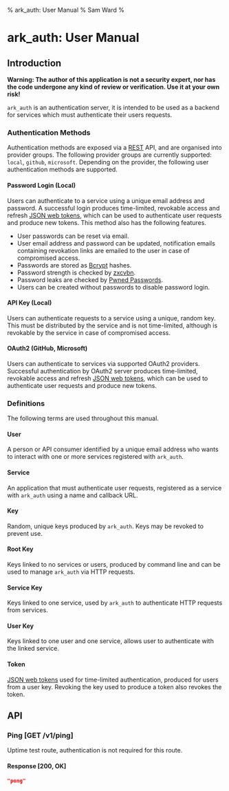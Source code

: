 % ark_auth: User Manual
% Sam Ward
%

# ark_auth: User Manual

## Introduction

**Warning: The author of this application is not a security expert, nor has the code undergone any kind of review or verification. Use it at your own risk!**

`ark_auth` is an authentication server, it is intended to be used as a backend for services which must authenticate their users requests.

### Authentication Methods

Authentication methods are exposed via a [REST][rest] API, and are organised into provider groups. The following provider groups are currently supported: `local`, `github`, `microsoft`. Depending on the provider, the following user authentication methods are supported.

#### Password Login (Local)

Users can authenticate to a service using a unique email address and password. A successful login produces time-limited, revokable access and refresh [JSON web tokens][jwt], which can be used to authenticate user requests and produce new tokens. This method also has the following features.

- User passwords can be reset via email.
- User email address and password can be updated, notification emails containing revokation links are emailed to the user in case of compromised access.
- Passwords are stored as [Bcrypt][bcrypt] hashes.
- Password strength is checked by [zxcvbn][zxcvbn-rs].
- Password leaks are checked by [Pwned Passwords][haveibeenpwned].
- Users can be created without passwords to disable password login.

#### API Key (Local)

Users can authenticate requests to a service using a unique, random key. This must be distributed by the service and is not time-limited, although is revokable by the service in case of compromised access.

#### OAuth2 (GitHub, Microsoft)

Users can authenticate to services via supported OAuth2 providers. Successful authentication by OAuth2 server produces time-limited, revokable access and refresh [JSON web tokens][jwt], which can be used to authenticate user requests and produce new tokens.

### Definitions

The following terms are used throughout this manual.

#### User

A person or API consumer identified by a unique email address who wants to interact with one or more services registered with `ark_auth`.

#### Service

An application that must authenticate user requests, registered as a service with `ark_auth` using a name and callback URL.

#### Key

Random, unique keys produced by `ark_auth`. Keys may be revoked to prevent use.

#### Root Key

Keys linked to no services or users, produced by command line and can be used to manage `ark_auth` via HTTP requests.

#### Service Key

Keys linked to one service, used by `ark_auth` to authenticate HTTP requests from services.

#### User Key

Keys linked to one user and one service, allows user to authenticate with the linked service.

#### Token

[JSON web tokens][jwt] used for time-limited authentication, produced for users from a user key. Revoking the key used to produce a token also revokes the token.

[rest]: <https://en.wikipedia.org/wiki/Representational_state_transfer>
[jwt]: <https://jwt.io/>
[bcrypt]: <https://en.wikipedia.org/wiki/Bcrypt>
[zxcvbn-rs]: <https://github.com/shssoichiro/zxcvbn-rs>
[haveibeenpwned]: <https://haveibeenpwned.com/Passwords>

## API

### Ping [GET /v1/ping]

Uptime test route, authentication is not required for this route.

#### Response [200, OK]

```json
"pong"
```
